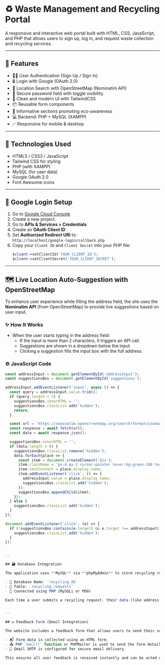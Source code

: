 # ♻️ Waste Management and Recycling Portal

A responsive and interactive web portal built with HTML, CSS, JavaScript, and PHP that allows users to sign up, log in, and request waste collection and recycling services.

---

## 🌟 Features

- 🧑‍💼 User Authentication (Sign Up / Sign In)
- 🔒 Login with Google (OAuth 2.0)
- 📍 Location Search with OpenStreetMap (Nominatim API)
- 🪪 Secure password field with toggle visibility
- 📄 Clean and modern UI with TailwindCSS
- 📦 Reusable form components
- 🌱 Informative sections promoting eco-awareness
- 💻 Backend: PHP + MySQL (XAMPP)
- ✅ Responsive for mobile & desktop

---

## 🚀 Technologies Used

- HTML5 / CSS3 / JavaScript
- Tailwind CSS for styling
- PHP (with XAMPP)
- MySQL (for user data)
- Google OAuth 2.0
- Font Awesome icons

---

## 🔐 Google Login Setup

1. Go to [Google Cloud Console](https://console.cloud.google.com/)
2. Create a new project.
3. Go to **APIs & Services > Credentials**
4. Create an **OAuth Client ID**
5. Set **Authorized Redirect URI** to:  
   `http://localhost/google-login/callback.php`
6. Copy your `Client ID` and `Client Secret` into your PHP file:
   ```php
   $client->setClientId('YOUR_CLIENT_ID');
   $client->setClientSecret('YOUR_CLIENT_SECRET');


---


## 🗺️ Live Location Auto-Suggestion with OpenStreetMap

To enhance user experience while filling the address field, the site uses the **Nominatim API** (from OpenStreetMap) to provide live suggestions based on user input.

### ✨ How It Works

- When the user starts typing in the address field:
  - If the input is more than 2 characters, it triggers an API call.
  - Suggestions are shown in a dropdown below the input.
  - Clicking a suggestion fills the input box with the full address.

### ⚙️ JavaScript Code

```js
const addressInput = document.getElementById('addressInput');
const suggestionsBox = document.getElementById('suggestions');

addressInput.addEventListener('input', async () => {
  const query = addressInput.value.trim();
  if (query.length < 3) {
    suggestionsBox.innerHTML = '';
    suggestionsBox.classList.add('hidden');
    return;
  }

  const url = `https://nominatim.openstreetmap.org/search?format=json&q=${encodeURIComponent(query)}`;
  const response = await fetch(url);
  const data = await response.json();

  suggestionsBox.innerHTML = '';
  if (data.length > 0) {
    suggestionsBox.classList.remove('hidden');
    data.forEach(place => {
      const item = document.createElement('div');
      item.className = 'px-4 py-2 cursor-pointer hover:bg-green-100 text-sm';
      item.textContent = place.display_name;
      item.addEventListener('click', () => {
        addressInput.value = place.display_name;
        suggestionsBox.classList.add('hidden');
      });
      suggestionsBox.appendChild(item);
    });
  } else {
    suggestionsBox.classList.add('hidden');
  }
});

document.addEventListener('click', (e) => {
  if (!suggestionsBox.contains(e.target) && e.target !== addressInput) {
    suggestionsBox.classList.add('hidden');
  }
});


--

## 🗃️ Database Integration

The application uses **MySQL** via **phpMyAdmin** to store recycling requests.

- 📂 Database Name: `recycling_db`
- 📄 Table: `recycling_requests`
- 🔗 Connected using PHP (MySQLi or PDO)

Each time a user submits a recycling request, their data (like address and timestamp) is stored in the `recycling_requests` table for tracking and processing.


--

## ✉️ Feedback Form (Email Integration)

The website includes a feedback form that allows users to send their suggestions or concerns directly to our Gmail inbox.

- 📬 Form data is collected using an HTML form.
- 📤 PHP `mail()` function or PHPMailer is used to send the form details to our Gmail.
- 🔐 Gmail SMTP is configured for secure email delivery.

This ensures all user feedback is received instantly and can be acted upon promptly.
